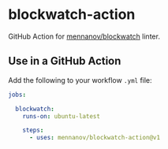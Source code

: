 # blockwatch-action
GitHub Action for [mennanov/blockwatch](https://github.com/mennanov/blockwatch) linter.

## Use in a GitHub Action

Add the following to your workflow `.yml` file:

```yaml
jobs:

  blockwatch:
    runs-on: ubuntu-latest

    steps:
      - uses: mennanov/blockwatch-action@v1
```
